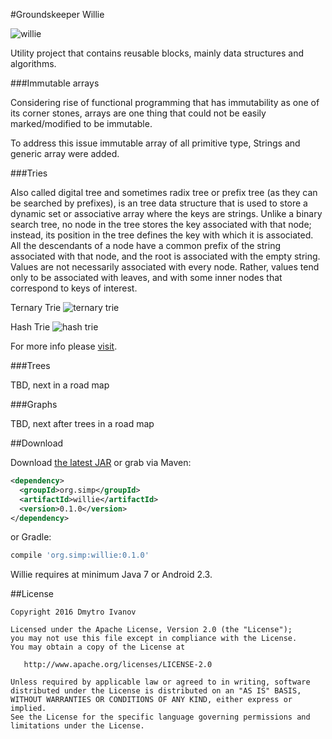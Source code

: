 #Groundskeeper Willie

![willie](https://upload.wikimedia.org/wikipedia/en/d/dc/GroundskeeperWillie.png)

Utility project that contains reusable blocks, mainly data structures and algorithms.

###Immutable arrays

Considering rise of functional programming that has immutability as one of its corner stones, arrays
are one thing that could not be easily marked/modified to be immutable. 

To address this issue immutable array of all primitive type, Strings and generic array were added.

###Tries

Also called digital tree and sometimes radix tree or prefix tree (as they can be searched by prefixes), 
is an tree data structure that is used to store a dynamic set or associative array where the keys are strings. 
Unlike a binary search tree, no node in the tree stores the key associated with that node; instead, 
its position in the tree defines the key with which it is associated. All the descendants of a node have 
a common prefix of the string associated with that node, and the root is associated with the empty string. 
Values are not necessarily associated with every node. Rather, values tend only to be associated with 
leaves, and with some inner nodes that correspond to keys of interest.

Ternary Trie
![ternary trie](https://upload.wikimedia.org/wikipedia/commons/b/be/Trie_example.svg)

Hash Trie
![hash trie](http://4.bp.blogspot.com/-Kaf92KPzei0/USp9C3KIn3I/AAAAAAAABp0/KVpMJeFz6eE/s1600/Trie.png)

For more info please [visit][1].

###Trees

TBD, next in a road map

###Graphs

TBD, next after trees in a road map

##Download

Download [the latest JAR][1] or grab via Maven:
```xml
<dependency>
  <groupId>org.simp</groupId>
  <artifactId>willie</artifactId>
  <version>0.1.0</version>
</dependency>
```
or Gradle:
```groovy
compile 'org.simp:willie:0.1.0'
```

Willie requires at minimum Java 7 or Android 2.3.

##License

    Copyright 2016 Dmytro Ivanov

    Licensed under the Apache License, Version 2.0 (the "License");
    you may not use this file except in compliance with the License.
    You may obtain a copy of the License at

       http://www.apache.org/licenses/LICENSE-2.0

    Unless required by applicable law or agreed to in writing, software
    distributed under the License is distributed on an "AS IS" BASIS,
    WITHOUT WARRANTIES OR CONDITIONS OF ANY KIND, either express or implied.
    See the License for the specific language governing permissions and
    limitations under the License.

 [1]: https://en.wikipedia.org/wiki/Trie